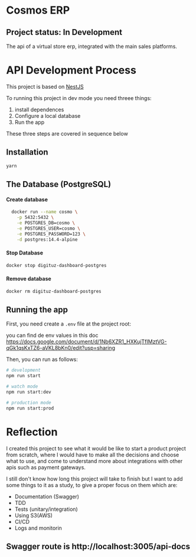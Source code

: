 # Cosmos ERP

## Project status: In Development

The api of a virtual store erp, integrated with the main sales platforms.

# API Development Process

This project is based on [NestJS](https://docs.nestjs.com/)

To running this project in dev mode you need threee things:

1. install dependences
2. Configure a local database
3. Run the app

These three steps are covered in sequence below

## Installation

```bash
yarn
```

## The Database (PostgreSQL)

#### Create database

```bash
  docker run --name cosmo \
    -p 5432:5432 \
    -e POSTGRES_DB=cosmo \
    -e POSTGRES_USER=cosmo \
    -e POSTGRES_PASSWORD=123 \
    -d postgres:14.4-alpine
```

#### Stop Database

```bash
docker stop digituz-dashboard-postgres
```

#### Remove database

```bash
docker rm digituz-dashboard-postgres
```

## Running the app

First, you need create a `.env` file at the project root:

you can find de env values in this doc https://docs.google.com/document/d/1Nb6XZR1_HXKujTfIMztVG-qGk1qsKxTZ6-aVKL8bKn0/edit?usp=sharing

Then, you can run as follows:

```bash
# development
npm run start

# watch mode
npm run start:dev

# production mode
npm run start:prod

```

# Reflection

I created this project to see what it would be like to start a product project from scratch, where I would have to make all the decisions and choose what to use, and come to understand more about integrations with other apis such as payment gateways.

I still don't know how long this project will take to finish but I want to add some things to it as a study, to give a proper focus on them which are:

- Documentation (Swagger)
- TDD
- Tests (unitary/integration)
- Using S3(AWS)
- CI/CD
- Logs and monitorin

## Swagger route is http://localhost:3005/api-docs
